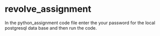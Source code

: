 # revolve_assignment
In the python_assignment code file enter the your password for the local postgresql data base and then run the code.
